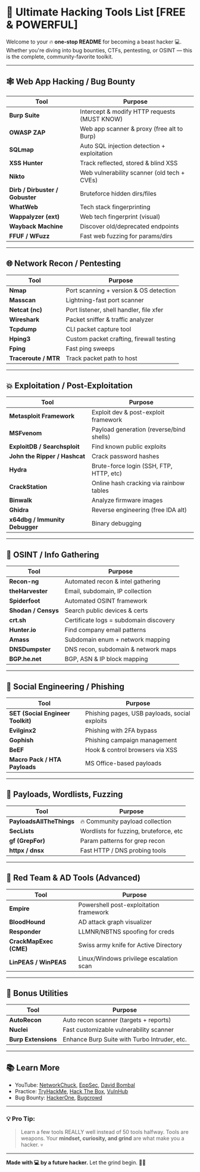 # 🚀 Ultimate Hacking Tools List [FREE & POWERFUL]

Welcome to your 🔥 **one-stop README** for becoming a beast hacker 💻. Whether you're diving into bug bounties, CTFs, pentesting, or OSINT — this is the complete, community-favorite toolkit.

---

## 🕸️ Web App Hacking / Bug Bounty

| Tool | Purpose |
|------|---------|
| **Burp Suite** | Intercept & modify HTTP requests (MUST KNOW) |
| **OWASP ZAP** | Web app scanner & proxy (free alt to Burp) |
| **SQLmap** | Auto SQL injection detection + exploitation |
| **XSS Hunter** | Track reflected, stored & blind XSS |
| **Nikto** | Web vulnerability scanner (old tech + CVEs) |
| **Dirb / Dirbuster / Gobuster** | Bruteforce hidden dirs/files |
| **WhatWeb** | Tech stack fingerprinting |
| **Wappalyzer (ext)** | Web tech fingerprint (visual) |
| **Wayback Machine** | Discover old/deprecated endpoints |
| **FFUF / WFuzz** | Fast web fuzzing for params/dirs |

---

## 🌐 Network Recon / Pentesting

| Tool | Purpose |
|------|---------|
| **Nmap** | Port scanning + version & OS detection |
| **Masscan** | Lightning-fast port scanner |
| **Netcat (nc)** | Port listener, shell handler, file xfer |
| **Wireshark** | Packet sniffer & traffic analyzer |
| **Tcpdump** | CLI packet capture tool |
| **Hping3** | Custom packet crafting, firewall testing |
| **Fping** | Fast ping sweeps |
| **Traceroute / MTR** | Track packet path to host |

---

## 💥 Exploitation / Post-Exploitation

| Tool | Purpose |
|------|---------|
| **Metasploit Framework** | Exploit dev & post-exploit framework |
| **MSFvenom** | Payload generation (reverse/bind shells) |
| **ExploitDB / Searchsploit** | Find known public exploits |
| **John the Ripper / Hashcat** | Crack password hashes |
| **Hydra** | Brute-force login (SSH, FTP, HTTP, etc) |
| **CrackStation** | Online hash cracking via rainbow tables |
| **Binwalk** | Analyze firmware images |
| **Ghidra** | Reverse engineering (free IDA alt) |
| **x64dbg / Immunity Debugger** | Binary debugging |

---

## 🧠 OSINT / Info Gathering

| Tool | Purpose |
|------|---------|
| **Recon-ng** | Automated recon & intel gathering |
| **theHarvester** | Email, subdomain, IP collection |
| **Spiderfoot** | Automated OSINT framework |
| **Shodan / Censys** | Search public devices & certs |
| **crt.sh** | Certificate logs = subdomain discovery |
| **Hunter.io** | Find company email patterns |
| **Amass** | Subdomain enum + network mapping |
| **DNSDumpster** | DNS recon, subdomain & network maps |
| **BGP.he.net** | BGP, ASN & IP block mapping |

---

## 🎣 Social Engineering / Phishing

| Tool | Purpose |
|------|---------|
| **SET (Social Engineer Toolkit)** | Phishing pages, USB payloads, social exploits |
| **Evilginx2** | Phishing with 2FA bypass |
| **Gophish** | Phishing campaign management |
| **BeEF** | Hook & control browsers via XSS |
| **Macro Pack / HTA Payloads** | MS Office-based payloads |

---

## 🧰 Payloads, Wordlists, Fuzzing

| Tool | Purpose |
|------|---------|
| **PayloadsAllTheThings** | 🔥 Community payload collection |
| **SecLists** | Wordlists for fuzzing, bruteforce, etc |
| **gf (GrepFor)** | Param patterns for grep recon |
| **httpx / dnsx** | Fast HTTP / DNS probing tools |

---

## 🧪 Red Team & AD Tools (Advanced)

| Tool | Purpose |
|------|---------|
| **Empire** | Powershell post-exploitation framework |
| **BloodHound** | AD attack graph visualizer |
| **Responder** | LLMNR/NBTNS spoofing for creds |
| **CrackMapExec (CME)** | Swiss army knife for Active Directory |
| **LinPEAS / WinPEAS** | Linux/Windows privilege escalation scan |

---

## 🌟 Bonus Utilities

| Tool | Purpose |
|------|---------|
| **AutoRecon** | Auto recon scanner (targets + reports) |
| **Nuclei** | Fast customizable vulnerability scanner |
| **Burp Extensions** | Enhance Burp Suite with Turbo Intruder, etc. |

---

## 📚 Learn More

- YouTube: [NetworkChuck](https://youtube.com/networkchuck), [EppSec](https://youtube.com/@eppsecurity), [David Bombal](https://youtube.com/davidbombal)
- Practice: [TryHackMe](https://tryhackme.com/), [Hack The Box](https://hackthebox.com/), [VulnHub](https://vulnhub.com/)
- Bug Bounty: [HackerOne](https://hackerone.com/), [Bugcrowd](https://bugcrowd.com/)

---

### 💡 Pro Tip:
> Learn a few tools REALLY well instead of 50 tools halfway. Tools are weapons. Your **mindset, curiosity, and grind** are what make you a hacker. 💀


---

**Made with 💻 by a future hacker.** Let the grind begin. 🧠🔥
